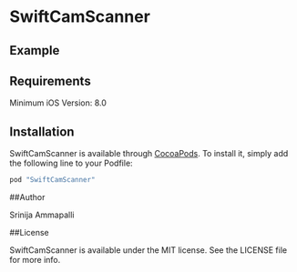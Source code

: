 # SwiftCamScanner

## Example

## Requirements
Minimum iOS Version: 8.0

## Installation

SwiftCamScanner is available through [CocoaPods](http://cocoapods.org). To install
it, simply add the following line to your Podfile:

```ruby
pod "SwiftCamScanner"
```

##Author

Srinija Ammapalli

##License

SwiftCamScanner is available under the MIT license. See the LICENSE file for more info.
